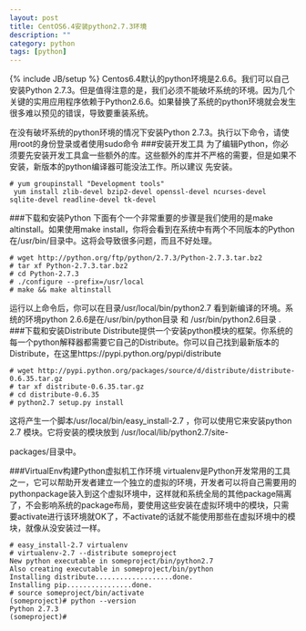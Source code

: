 ```yaml
---
layout: post
title: CentOS6.4安装python2.7.3环境
description: ""
category: python
tags: [python]
---
```

{% include JB/setup %}
Centos6.4默认的python环境是2.6.6。我们可以自己安装Python 2.7.3。但是值得注意的是，我们必须不能破坏系统的环境。因为几个关键的实用应用程序依赖于Python2.6.6。如果替换了系统的python环境就会发生很多难以预见的错误，导致要重装系统。

在没有破坏系统的python环境的情况下安装Python 2.7.3。执行以下命令，请使
用root的身份登录或者使用sudo命令
###安装开发工具
为了编辑Python，你必须要先安装开发工具盒一些额外的库。这些额外的库并不严格的需要，但是如果不安装，新版本的python编译器可能没法工作。所以建议
先安装。

    # yum groupinstall "Development tools"
     yum install zlib-devel bzip2-devel openssl-devel ncurses-devel sqlite-devel readline-devel tk-devel

###下载和安装Python
下面有个一个非常重要的步骤是我们使用的是make altinstall。如果使用make install，你将会看到在系统中有两个不同版本的Python在/usr/bin/目录中。这将会导致很多问题，而且不好处理。

    # wget http://python.org/ftp/python/2.7.3/Python-2.7.3.tar.bz2
    # tar xf Python-2.7.3.tar.bz2
    # cd Python-2.7.3
    # ./configure --prefix=/usr/local
    # make && make altinstall
  
运行以上命令后，你可以在目录/usr/local/bin/python2.7 看到新编译的环境。系统的环境python 2.6.6是在/usr/bin/python目录 和 /usr/bin/python2.6目录
.
###下载和安装Distribute
Distribute提供一个安装python模块的框架。你系统的每一个python解释器都需要它自己的Distribute。你可以自己找到最新版本的Distribute，在这里https://pypi.python.org/pypi/distribute 

    # wget http://pypi.python.org/packages/source/d/distribute/distribute-0.6.35.tar.gz
    # tar xf distribute-0.6.35.tar.gz
    # cd distribute-0.6.35
    # python2.7 setup.py install

这将产生一个脚本/usr/local/bin/easy_install-2.7 ，你可以使用它来安装python 2.7 模块。它将安装的模块放到 /usr/local/lib/python2.7/site-

packages/目录中。

###VirtualEnv构建Python虚拟机工作环境
virtualenv是Python开发常用的工具之一，它可以帮助开发者建立一个独立的虚拟的环境，开发者可以将自己需要用的pythonpackage装入到这个虚拟环境中，这样就和系统全局的其他package隔离了，不会影响系统的package布局，要使用这些安装在虚拟环境中的模块，只需要activate进行该环境就OK了，不activate的话就不能使用那些在虚拟环境中的模块，就像从没安装过一样。

    # easy_install-2.7 virtualenv
    # virtualenv-2.7 --distribute someproject
    New python executable in someproject/bin/python2.7
    Also creating executable in someproject/bin/python
    Installing distribute...................done.
    Installing pip................done.
    # source someproject/bin/activate
    (someproject)# python --version
    Python 2.7.3
    (someproject)#
